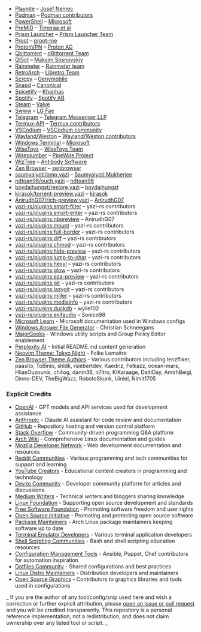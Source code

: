 - [Playnite](https://playnite.link/) – [Josef Nemec](https://github.com/JosefNemec)
- [Podman](https://podman.io/) – [Podman contributors](https://github.com/containers/podman)
- [PowerShell](https://github.com/PowerShell/PowerShell) – [Microsoft](https://github.com/PowerShell)
- [PreMiD](https://github.com/Timeraa/PreMiD) – [Timeraa et al](https://github.com/Timeraa)
- [Prism Launcher](https://prismlauncher.org/) – [Prism Launcher Team](https://github.com/PrismLauncher)
- [Proot](https://proot-me.github.io/) – [proot-me](https://github.com/proot-me)
- [ProtonVPN](https://protonvpn.com/) – [Proton AG](https://protonvpn.com/)
- [Qbittorrent](https://www.qbittorrent.org/) – [qBittorrent Team](https://github.com/qbittorrent/qBittorrent)
- [Qt5ct](https://github.com/qt5ct/qt5ct) – [Maksim Sosnovskiy](https://github.com/qt5ct)
- [Rainmeter](https://www.rainmeter.net/) – [Rainmeter team](https://www.rainmeter.net/)
- [RetroArch](https://www.retroarch.com/) – [Libretro Team](https://github.com/libretro/RetroArch)
- [Scrcpy](https://github.com/Genymobile/scrcpy) – [Genymobile](https://github.com/Genymobile)
- [Snapd](https://github.com/snapcore/snapd) – [Canonical](https://github.com/snapcore)
- [Spicetify](https://github.com/spicetify/spicetify-cli) – [Khanhas](https://github.com/khanhas)
- [Spotify](https://www.spotify.com/) – [Spotify AB](https://www.spotify.com/)
- [Steam](https://store.steampowered.com/) – [Valve](https://store.steampowered.com/)
- [Swww](https://github.com/LGFae/swww) – [LG Fae](https://github.com/LGFae)
- [Telegram](https://telegram.org/) – [Telegram Messenger LLP](https://telegram.org/)
- [Termux-API](https://wiki.termux.com/wiki/Termux:API) – [Termux contributors](https://github.com/termux/termux-api)
- [VSCodium](https://vscodium.com/) – [VSCodium community](https://github.com/VSCodium)
- [Wayland/Weston](https://wayland.freedesktop.org/) – [Wayland/Weston contributors](https://gitlab.freedesktop.org/wayland/weston)
- [Windows Terminal](https://github.com/microsoft/terminal) – [Microsoft](https://github.com/microsoft)
- [WiseToys](https://wisetoys.app/) – [WiseToys Team](https://github.com/WiseUncle)
- [Wireplumber](https://pipewire.pages.freedesktop.org/wireplumber/) – [PipeWire Project](https://gitlab.freedesktop.org/pipewire/wireplumber)
- [WizTree](https://wiztreefree.com/) – [Antibody Software](https://github.com/AntibodySoftware)
- [Zen Browser](https://github.com/zenbrowser/zenbrowser) – [zenbrowser](https://github.com/zenbrowser)
- [saumyajyoti/omp.yazi](https://github.com/saumyajyoti/omp.yazi) – [Saumyajyoti Mukherjee](https://github.com/saumyajyoti)
- [ndtoan96/ouch.yazi](https://github.com/ndtoan96/ouch.yazi) – [ndtoan96](https://github.com/ndtoan96)
- [boydaihungst/restore.yazi](https://github.com/boydaihungst/restore.yazi) – [boydaihungst](https://github.com/boydaihungst)
- [kirasok/torrent-preview.yazi](https://github.com/kirasok/torrent-preview.yazi) – [kirasok](https://github.com/kirasok)
- [AnirudhG07/rich-preview.yazi](https://github.com/AnirudhG07/rich-preview.yazi) – [AnirudhG07](https://github.com/AnirudhG07)
- [yazi-rs/plugins:smart-filter](https://github.com/yazi-rs/plugins/tree/main/smart-filter.yazi) – yazi-rs contributors
- [yazi-rs/plugins:smart-enter](https://github.com/yazi-rs/plugins/tree/main/smart-enter.yazi) – yazi-rs contributors
- [yazi-rs/plugins:nbpreview](https://github.com/AnirudhG07/nbpreview.yazi) – AnirudhG07
- [yazi-rs/plugins:mount](https://github.com/yazi-rs/plugins/tree/main/mount.yazi) – yazi-rs contributors
- [yazi-rs/plugins:full-border](https://github.com/yazi-rs/plugins/tree/main/full-border.yazi) – yazi-rs contributors
- [yazi-rs/plugins:diff](https://github.com/yazi-rs/plugins/tree/main/diff.yazi) – yazi-rs contributors
- [yazi-rs/plugins:chmod](https://github.com/yazi-rs/plugins/tree/main/chmod.yazi) – yazi-rs contributors
- [yazi-rs/plugins:hide-preview](https://github.com/yazi-rs/plugins/tree/main/hide-preview.yazi) – yazi-rs contributors
- [yazi-rs/plugins:jump-to-char](https://github.com/yazi-rs/plugins/tree/main/jump-to-char.yazi) – yazi-rs contributors
- [yazi-rs/plugins:hexyl](https://github.com/yazi-rs/plugins/tree/main/hexyl.yazi) – yazi-rs contributors
- [yazi-rs/plugins:glow](https://github.com/yazi-rs/plugins/tree/main/glow.yazi) – yazi-rs contributors
- [yazi-rs/plugins:eza-preview](https://github.com/yazi-rs/plugins/tree/main/eza-preview.yazi) – yazi-rs contributors
- [yazi-rs/plugins:git](https://github.com/yazi-rs/plugins/tree/main/git.yazi) – yazi-rs contributors
- [yazi-rs/plugins:lazygit](https://github.com/yazi-rs/plugins/tree/main/lazygit.yazi) – yazi-rs contributors
- [yazi-rs/plugins:miller](https://github.com/yazi-rs/plugins/tree/main/miller.yazi) – yazi-rs contributors
- [yazi-rs/plugins:mediainfo](https://github.com/yazi-rs/plugins/tree/main/mediainfo.yazi) – yazi-rs contributors
- [yazi-rs/plugins:duckdb](https://github.com/wylie102/duckdb.yazi) – wylie102
- [yazi-rs/plugins:exifaudio](https://github.com/Sonico98/exifaudio.yazi) – Sonico98
- [Microsoft Learn](https://learn.microsoft.com/) - Microsoft documentation used in Windows configs
- [Windows Answer File Generator](https://schneegans.de/windows/unattend-generator/) - Christian Schneegans
- [MajorGeeks](https://www.majorgeeks.com/) - Windows utility scripts and Group Policy Editor enablement
- [Perplexity AI](https://www.perplexity.ai/) - Initial README.md content generation
- [Neovim Theme: Tokyo Night](https://github.com/folke/tokyonight.nvim) - Folke Lemaitre
- [Zen Browser Theme Authors](https://github.com/zenbrowser/zenbrowser) - Various contributors including lenzfliker, paasito, ToBinio, shldk, rsiebertdev, Kaedriz, Felkazz, ocean-mars, HliasOuzounis, ch4og, danm36, n7itro, KiKaraage, DaitiDay, AmirhBeigi, Dinno-DEV, TheBigWazz, RobotoSkunk, Uiniel, Nimit1705

### Explicit Credits

- [OpenAI](https://openai.com/) - GPT models and API services used for development assistance
- [Anthropic](https://www.anthropic.com/) - Claude AI assistant for code review and documentation
- [GitHub](https://github.com/) - Repository hosting and version control platform
- [Stack Overflow](https://stackoverflow.com/) - Community-driven programming Q&A platform
- [Arch Wiki](https://wiki.archlinux.org/) - Comprehensive Linux documentation and guides
- [Mozilla Developer Network](https://developer.mozilla.org/) - Web development documentation and resources
- [Reddit Communities](https://www.reddit.com/) - Various programming and tech communities for support and learning
- [YouTube Creators](https://www.youtube.com/) - Educational content creators in programming and technology
- [Dev.to Community](https://dev.to/) - Developer community platform for articles and discussions
- [Medium Writers](https://medium.com/) - Technical writers and bloggers sharing knowledge
- [Linux Foundation](https://www.linuxfoundation.org/) - Supporting open source development and standards
- [Free Software Foundation](https://www.fsf.org/) - Promoting software freedom and user rights
- [Open Source Initiative](https://opensource.org/) - Promoting and protecting open source software
- [Package Maintainers](https://www.archlinux.org/people/package-maintainers/) - Arch Linux package maintainers keeping software up to date
- [Terminal Emulator Developers](https://github.com/topics/terminal-emulator) - Various terminal application developers
- [Shell Scripting Communities](https://www.shellscript.sh/) - Bash and shell scripting education resources
- [Configuration Management Tools](https://docs.ansible.com/) - Ansible, Puppet, Chef contributors for automation inspiration
- [Dotfiles Community](https://dotfiles.github.io/) - Shared configurations and best practices
- [Linux Distro Maintainers](https://www.linux.org/) - Distribution developers and maintainers
- [Open Source Graphics](https://github.com/topics/graphics) - Contributors to graphics libraries and tools used in configurations

_
If you are the author of any tool/config/snip used here and wish a correction or further explicit attribution, please [open an issue or pull request](https://github.com/sametaor/sametaor_CLIconfig/issues) and you will be credited transparently. This repository is a personal reference implementation, not a redistribution, and does not claim ownership over any listed tool or script.
_
